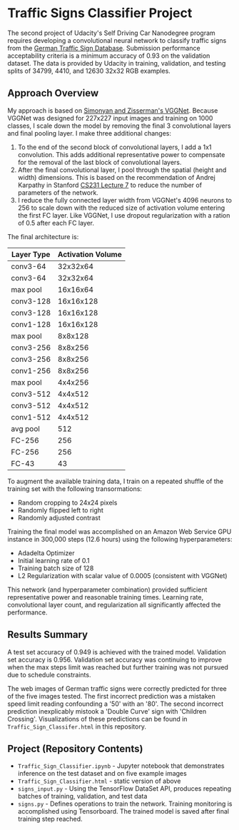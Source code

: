 # Traffic Signs Classifier Project

The second project of Udacity's Self Driving Car Nanodegree program requires developing a convolutional neural network to classify traffic signs from the [German Traffic Sign Database](http://benchmark.ini.rub.de/?section=gtsrb&subsection=dataset).  Submission performance acceptability criteria is a minimum accuracy of 0.93 on the validation dataset.  The data is provided by Udacity in training, validation, and testing splits of 34799, 4410, and 12630 32x32 RGB examples.

## Approach Overview

My approach is based on [Simonyan and Zisserman's VGGNet](https://arxiv.org/pdf/1409.1556.pdf).  Because VGGNet was designed for 227x227 input images and training on 1000 classes, I scale down the model by removing the final 3 convolutional layers and final pooling layer.  I make three additional changes:
 1. To the end of the second block of convolutional layers, I add a 1x1 convolution.  This adds additional representative power to compensate for the removal of the last block of convolutional layers.
 2. After the final convolutional layer, I pool through the spatial (height and width) dimensions.  This is based on the recommendation of Andrej Karpathy in Stanford [CS231 Lecture 7](https://www.youtube.com/watch?v=LxfUGhug-iQ&feature=youtu.be&list=PLkt2uSq6rBVctENoVBg1TpCC7OQi31AlC&t=3665) to reduce the number of parameters of the network.
 3. I reduce the fully connected layer width from VGGNet's 4096 neurons to 256 to scale down with the reduced size of activation volume entering the first FC layer.  Like VGGNet, I use dropout regularization with a ration of 0.5 after each FC layer.

The final architecture is:

| Layer Type        | Activation Volume |
| ----------------- | ----------------- |
| conv3-64          | 32x32x64          |
| conv3-64          | 32x32x64          |
| max pool          | 16x16x64          |
| conv3-128         | 16x16x128         |
| conv3-128         | 16x16x128         |
| conv1-128         | 16x16x128         |
| max pool          | 8x8x128           |
| conv3-256         | 8x8x256           |
| conv3-256         | 8x8x256           |
| conv1-256         | 8x8x256           |
| max pool          | 4x4x256           |
| conv3-512         | 4x4x512           |
| conv3-512         | 4x4x512           |
| conv1-512         | 4x4x512           |
| avg pool          | 512               |
| FC-256            | 256               |
| FC-256            | 256               |
| FC-43             | 43                |

To augment the available training data, I train on a repeated shuffle of the training set with the following transormations:
 * Random cropping to 24x24 pixels
 * Randomly flipped left to right
 * Randomly adjusted contrast 

Training the final model was accomplished on an Amazon Web Service GPU instance in 300,000 steps (12.6 hours) using the following hyperparameters:
 * Adadelta Optimizer
 * Initial learning rate of 0.1
 * Training batch size of 128
 * L2 Regularization with scalar value of 0.0005 (consistent with VGGNet)

This network (and hyperparameter combination) provided sufficient representative power and reasonable training times.  Learning rate, convolutional layer count, and regularization all significantly affected the performance.

## Results Summary

A test set accuracy of 0.949 is achieved with the trained model.  Validation set accuracy is 0.956.  Validation set accuracy was continuing to improve when the max steps limit was reached but further training was not pursued due to schedule constraints.

The web images of German traffic signs were correctly predicted for three of the five images tested.  The first incorrect prediction was a mistaken speed limit reading confounding a '50' with an '80'.  The second incorrect prediction inexplicably mistook a 'Double Curve' sign with 'Children Crossing'.  Visualizations of these predictions can be found in `Traffic_Sign_Classifer.html` in this repository.

## Project (Repository Contents)

* `Traffic_Sign_Classifier.ipynb` - Jupyter notebook that demonstrates inference on the test dataset and on five example images
* `Traffic_Sign_Classifier.html` - static version of above
* `signs_input.py` - Using the TensorFlow DataSet API, produces repeating batches of training, validation, and test data
* `signs.py` - Defines operations to train the network.  Training monitoring is accomplished using Tensorboard.  The trained model is saved after final training step reached.

